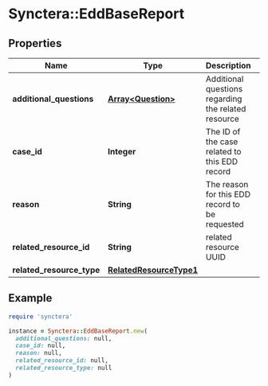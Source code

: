 # Synctera::EddBaseReport

## Properties

| Name | Type | Description | Notes |
| ---- | ---- | ----------- | ----- |
| **additional_questions** | [**Array&lt;Question&gt;**](Question.md) | Additional questions regarding the related resource | [optional] |
| **case_id** | **Integer** | The ID of the case related to this EDD record | [optional] |
| **reason** | **String** | The reason for this EDD record to be requested |  |
| **related_resource_id** | **String** | related resource UUID |  |
| **related_resource_type** | [**RelatedResourceType1**](RelatedResourceType1.md) |  |  |

## Example

```ruby
require 'synctera'

instance = Synctera::EddBaseReport.new(
  additional_questions: null,
  case_id: null,
  reason: null,
  related_resource_id: null,
  related_resource_type: null
)
```

